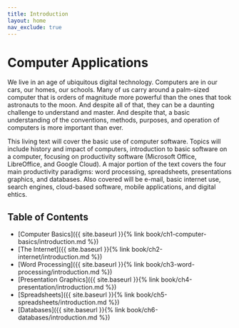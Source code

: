 ```yaml
---
title: Introduction
layout: home
nav_exclude: true
---
```


Computer Applications
=====================

We live in an age of ubiquitous digital technology. Computers are in our cars, our homes, our schools. Many of us carry around a palm-sized computer that is orders of magnitude more powerful than the ones that took astronauts to the moon. And despite all of that, they can be a daunting challenge to understand and master. And despite that, a basic understanding of the conventions, methods, purposes, and operation of computers is more important than ever.

This living text will cover the basic use of computer software. Topics will include history and impact of computers, introduction to basic software on a computer, focusing on productivity software (Microsoft Office, LibreOffice, and Google Cloud). A major portion of the text covers the four main productivity paradigms: word processing, spreadsheets, presentations graphics, and databases. Also covered will be e-mail, basic internet use, search engines, cloud-based software, mobile applications, and digital ehtics.

Table of Contents
---

* [Computer Basics]({{ site.baseurl }}{% link book/ch1-computer-basics/introduction.md %})
* [The Internet]({{ site.baseurl }}{% link book/ch2-internet/introduction.md %})
* [Word Processing]({{ site.baseurl }}{% link book/ch3-word-processing/introduction.md %})
* [Presentation Graphics]({{ site.baseurl }}{% link book/ch4-presentation/introduction.md %})
* [Spreadsheets]({{ site.baseurl }}{% link book/ch5-spreadsheets/introduction.md %})
* [Databases]({{ site.baseurl }}{% link book/ch6-databases/introduction.md %})
